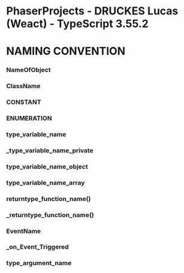 # PhaserProjects - DRUCKES Lucas (Weact) - TypeScript 3.55.2

# NAMING CONVENTION
### NameOfObject
### ClassName
### CONSTANT
### ENUMERATION
### type_variable_name
### _type_variable_name_private
### type_variable_name_object
### type_variable_name_array
### returntype_function_name()
### _returntype_function_name()
### EventName
### _on_Event_Triggered
### type_argument_name